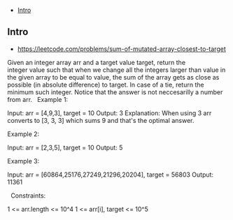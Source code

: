 - [Intro](#intro)

## Intro

- https://leetcode.com/problems/sum-of-mutated-array-closest-to-target

Given an integer array arr and a target value target, return the integer value such that when we change all the integers larger than value in the given array to be equal to value, the sum of the array gets as close as possible (in absolute difference) to target.
In case of a tie, return the minimum such integer.
Notice that the answer is not neccesarilly a number from arr.
 
Example 1:

Input: arr = [4,9,3], target = 10
Output: 3
Explanation: When using 3 arr converts to [3, 3, 3] which sums 9 and that's the optimal answer.

Example 2:

Input: arr = [2,3,5], target = 10
Output: 5

Example 3:

Input: arr = [60864,25176,27249,21296,20204], target = 56803
Output: 11361

 
Constraints:

1 <= arr.length <= 10^4
1 <= arr[i], target <= 10^5
